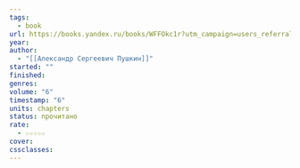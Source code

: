 ```yaml
---
tags:
  - book
url: https://books.yandex.ru/books/WFFOkc1r?utm_campaign=users_referral&utm_medium=referral&utm_source=direct_link&utm_content=iPad&username=b6068044610
year: 
author:
  - "[[Александр Сергеевич Пушкин]]"
started: ""
finished: 
genres: 
volume: "6"
timestamp: "6"
units: chapters
status: прочитано
rate:
  - ☆☆☆☆☆
cover: 
cssclasses:
---
```

